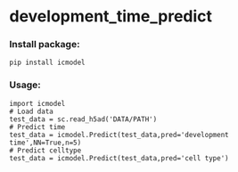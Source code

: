 # development_time_predict
### Install package:
```
pip install icmodel
```
### Usage:
```
import icmodel
# Load data
test_data = sc.read_h5ad('DATA/PATH')
# Predict time
test_data = icmodel.Predict(test_data,pred='development time',NN=True,n=5)
# Predict celltype
test_data = icmodel.Predict(test_data,pred='cell type')
```